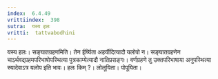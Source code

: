 ```yaml
---
index:  6.4.49
vrittiindex:  398
sutra:  यस्य हलः
vritti:  tattvabodhini 
---
```


यस्य हलः। सङ्घातग्रहणमिति। तेन ईर्ष्यिता अहर्यीदित्यादौ यलोपो न। सङ्घातग्रहणेन चाऽर्थवद्ग्रहमपरिभाषोपस्थित्या पुत्रकाम्येत्यादौ नातिप्रसङ्गः। वर्णग्रहणे तु उक्तपरिभाषाया अनुपस्थित्या स्यादेवाऽत्र यलोप इति भावः। हलः किम् ?। लोलूयिता। पोपूयिता। 

